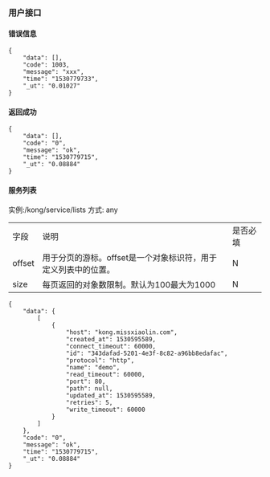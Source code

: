 ### 用户接口

#### 错误信息
~~~
{
    "data": [],
    "code": 1003,
    "message": "xxx",
    "time": "1530779733",
    "_ut": "0.01027"
}
~~~

#### 返回成功

~~~
{
    "data": [],
    "code": "0",
    "message": "ok",
    "time": "1530779715",
    "_ut": "0.08884"
}
~~~

#### 服务列表
实例:/kong/service/lists
方式: any

<table>
    <tr>
        <td>字段</td>
        <td>说明</td>
        <td>是否必填</td>
    </tr>
    <tr>
        <td>offset</td>
        <td>用于分页的游标。offset是一个对象标识符，用于定义列表中的位置。</td>
        <td>N</td>
    </tr>
    <tr>
        <td>size</td>
        <td>每页返回的对象数限制。默认为100最大为1000</td>
        <td>N</td>
    </tr>
</table>

~~~
{
    "data": {
        [
            {
                "host": "kong.missxiaolin.com",
                "created_at": 1530595589,
                "connect_timeout": 60000,
                "id": "343dafad-5201-4e3f-8c82-a96bb8edafac",
                "protocol": "http",
                "name": "demo",
                "read_timeout": 60000,
                "port": 80,
                "path": null,
                "updated_at": 1530595589,
                "retries": 5,
                "write_timeout": 60000
            }
        ]
    },
    "code": "0",
    "message": "ok",
    "time": "1530779715",
    "_ut": "0.08884"
}
~~~